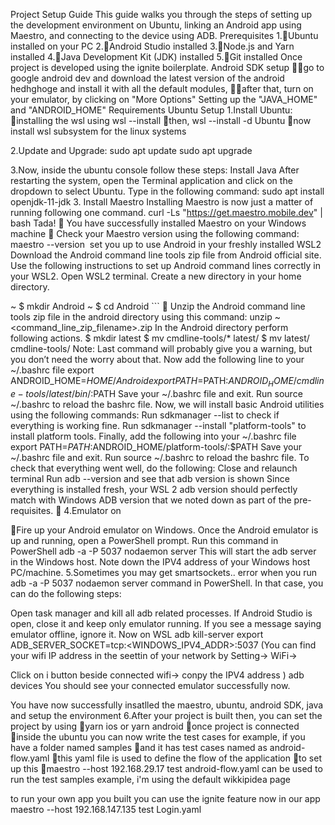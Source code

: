Project Setup Guide
This guide walks you through the steps of setting up the development environment on Ubuntu, linking an Android app using Maestro, and connecting to the device using ADB.
Prerequisites
1.Ubuntu installed on your PC
2.Android Studio installed
3.Node.js and Yarn installed
4.Java Development Kit (JDK) installed
5.Git installed
Once project is developed using the ignite boilerplate.
Android SDK setup
go to google android dev and download the latest version of the android hedhghoge and install it with all the default modules,
after that, turn on your emulator, by clicking on "More Options"
Setting up the "JAVA_HOME" and "ANDROID_HOME" Requirements
Ubuntu Setup
1.Install Ubuntu:
installing the wsl using wsl --install
then, wsl --install -d Ubuntu
now install wsl subsystem for the linux systems 












2.Update and Upgrade: sudo apt update sudo apt upgrade






3.Now, inside the ubuntu console follow these steps:
Install Java After restarting the system, open the Terminal application and click on the dropdown to select Ubuntu. Type in the following command: sudo apt install openjdk-11-jdk 3. Install Maestro Installing Maestro is now just a matter of running following one command. curl -Ls "https://get.maestro.mobile.dev" | bash Tada! 🎉 You have successfully installed Maestro on your Windows machine 🙌 Check your Maestro version using the following command: maestro --version  set you up to use Android in your freshly installed WSL2 Download the Android command line tools zip file from Android official site. Use the following instructions to set up Android command lines correctly in your WSL2. Open WSL2 terminal. Create a new directory in your home directory.

 ~ $ mkdir Android
 ~ $ cd Android ```

Unzip the Android command line tools zip file in the android directory using this command: unzip ~<command_line_zip_filename>.zip In the Android directory perform following actions. $ mkdir latest $ mv cmdline-tools/* latest/ $ mv latest/ cmdline-tools/ Note: Last command will probably give you a warning, but you don’t need the worry about that. Now add the following line to your ~/.bashrc file export ANDROID_HOME=$HOME/Android export PATH=$PATH:$ANDROID_HOME/cmdline-tools/latest/bin/:$PATH Save your ~/.bashrc file and exit. Run source ~/.bashrc to reload the bashrc file. Now, we will install basic Android utilities using the following commands: Run sdkmanager --list to check if everything is working fine. Run sdkmanager --install "platform-tools" to install platform tools. Finally, add the following into your ~/.bashrc file export PATH=$PATH:$ANDROID_HOME/platform-tools/:$PATH Save your ~/.bashrc file and exit. Run source ~/.bashrc to reload the bashrc file. To check that everything went well, do the following: Close and relaunch terminal Run adb --version and see that adb version is shown Since everything is installed fresh, your WSL 2 adb version should perfectly match with Windows ADB version that we noted down as part of the pre-requisites.

4.Emulator on

Fire up your Android emulator on Windows. Once the Android emulator is up and running, open a PowerShell prompt. Run this command in PowerShell adb -a -P 5037 nodaemon server This will start the adb server in the Windows host. Note down the IPV4 address of your Windows host PC/machine.
5.Sometimes you may get smartsockets.. error when you run adb -a -P 5037 nodaemon server command in PowerShell. In that case, you can do the following steps: 

Open task manager and kill all adb related processes. If Android Studio is open, close it and keep only emulator running. If you see a message saying emulator offline, ignore it.
Now on WSL
adb kill-server 
export ADB_SERVER_SOCKET=tcp:<WINDOWS_IPV4_ADDR>:5037
 (You can find your wifi IP address in the seettin of your network by Setting-> WiFi->

Click on i button beside connected wifi-> conpy the IPV4 address ) adb devices You should see your connected emulator successfully now.

You have now successfully insatlled the maestro, ubuntu, android SDK, java and setup the environment
6.After your project is built then, you can set the project by using
yarn ios or yarn android
once project is connected
inside the ubuntu you can now write the test cases for example, if you have a folder named samples
and it has test cases named as android-flow.yaml
this yaml file is used to define the flow of the application
to set up this
maestro --host 192.168.29.17 test android-flow.yaml can be used to run the test samples example, i'm using the default wikkipidea page 





to run your own app you built you can use the ignite feature now in our app 
maestro --host 192.168.147.135 test Login.yaml
